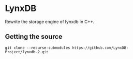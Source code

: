 # LynxDB

Rewrite the storage engine of lynxdb in C++.

## Getting the source

```shell
git clone --recurse-submodules https://github.com/LynxDB-Project/lynxdb-2.git
```